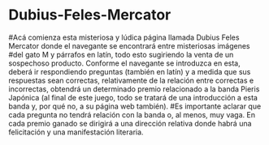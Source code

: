 # Dubius-Feles-Mercator

#Acá comienza esta misteriosa y lúdica página llamada Dubius Feles Mercator donde el navegante se encontrará entre misteriosas imágenes
#del gato M y párrafos en latín, todo esto sugiriendo la venta de un sospechoso producto. Conforme el navegante se introduzca en esta, deberá ir respondiendo preguntas (también en latín) y a medida que sus respuestas sean correctas, relativamente de la relación entre correctas e incorrectas, obtendrá un determinado premio relacionado a la banda Pieris Japónica (al final de este juego, todo se tratará de una introducción a esta banda y, por qué no, a su página web también).
#Es importante aclarar que cada pregunta no tendrá relación con la banda o, al menos, muy vaga. En cada premio ganado se dirigirá a una dirección relativa donde habrá una felicitación y una manifestación literaria.
